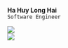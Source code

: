 **Ha Huy Long Hai**<br/>
`Software Engineer`


<img src="https://github-readme-stats-dusky-six-60.vercel.app/api/top-langs/?username=wonrax&hide=jupyter%20notebook,tex,vim%20script&layout=compact&langs_count=10&exclude_repo=github-readme-stats&v=2" /><br/>
<img src="https://hhai.dev/api/public/github-profile-views?v=1" />

